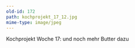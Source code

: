 ```yaml
---
old-id: 172
path: kochprojekt_17_12.jpg
mime-type: image/jpeg
---
```

Kochprojekt Woche 17:
und noch mehr Butter dazu
